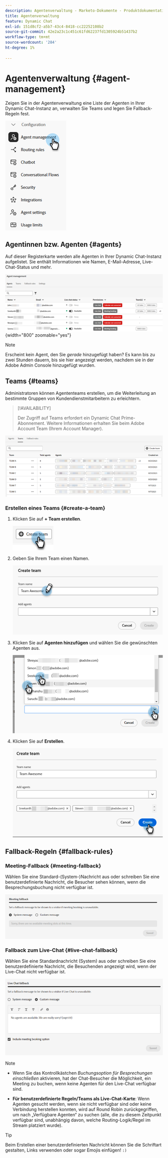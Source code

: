 ```yaml
---
description: Agentenverwaltung - Marketo-Dokumente - Produktdokumentation
title: Agentenverwaltung
feature: Dynamic Chat
exl-id: 151d8cf2-a5b7-43c4-8418-cc22252108b2
source-git-commit: 42e2a23c1c451c61fd62237fd1305924b51437b2
workflow-type: tm+mt
source-wordcount: '284'
ht-degree: 1%

---
```


# Agentenverwaltung {#agent-management}

Zeigen Sie in der Agentenverwaltung eine Liste der Agenten in Ihrer Dynamic Chat-Instanz an, verwalten Sie Teams und legen Sie Fallback-Regeln fest.

![](assets/agent-management-1.png)

## Agentinnen bzw. Agenten {#agents}

Auf dieser Registerkarte werden alle Agenten in Ihrer Dynamic Chat-Instanz aufgelistet. Sie enthält Informationen wie Namen, E-Mail-Adresse, Live-Chat-Status und mehr.

![](assets/agent-management-2.png){width="800" zoomable="yes"}

>[!NOTE]
>
>Erscheint kein Agent, den Sie _gerade_ hinzugefügt haben? Es kann bis zu zwei Stunden dauern, bis sie hier angezeigt werden, nachdem sie in der Adobe Admin Console hinzugefügt wurden.

## Teams {#teams}

Administratoren können Agententeams erstellen, um die Weiterleitung an bestimmte Gruppen von Kundendienstmitarbeitern zu erleichtern.

>[!AVAILABILITY]
>
>Der Zugriff auf Teams erfordert ein Dynamic Chat Prime-Abonnement. Weitere Informationen erhalten Sie beim Adobe Account Team (Ihrem Account Manager).

![](assets/agent-management-3.png)

### Erstellen eines Teams {#create-a-team}

1. Klicken Sie auf **+ Team erstellen**.

   ![](assets/agent-management-4.png)

1. Geben Sie Ihrem Team einen Namen.

   ![](assets/agent-management-5.png)

1. Klicken Sie auf **Agenten hinzufügen** und wählen Sie die gewünschten Agenten aus.

   ![](assets/agent-management-6.png)

1. Klicken Sie auf **Erstellen**.

   ![](assets/agent-management-7.png)

## Fallback-Regeln {#fallback-rules}

### Meeting-Fallback {#meeting-fallback}

Wählen Sie eine Standard-(System-)Nachricht aus oder schreiben Sie eine benutzerdefinierte Nachricht, die Besucher sehen können, wenn die Besprechungsbuchung nicht verfügbar ist.

![](assets/agent-management-8.png)

### Fallback zum Live-Chat {#live-chat-fallback}

Wählen Sie eine Standardnachricht (System) aus oder schreiben Sie eine benutzerdefinierte Nachricht, die Besuchenden angezeigt wird, wenn der Live-Chat nicht verfügbar ist.

![](assets/agent-management-9.png)

>[!NOTE]
>
>* Wenn Sie das Kontrollkästchen _Buchungsoption für Besprechungen einschließen_ aktivieren, hat der Chat-Besucher die Möglichkeit, ein Meeting zu buchen, wenn keine Agenten für den Live-Chat verfügbar sind.
>
>* **Für benutzerdefinierte Regeln/Teams als Live-Chat-Karte**: Wenn Agenten gesucht werden, wenn sie nicht verfügbar sind oder keine Verbindung herstellen konnten, wird auf Round Robin zurückgegriffen, um nach „Verfügbare Agenten“ zu suchen (alle, die zu diesem Zeitpunkt verfügbar sind, unabhängig davon, welche Routing-Logik/Regel im Stream platziert wurde).

>[!TIP]
>
>Beim Erstellen einer benutzerdefinierten Nachricht können Sie die Schriftart gestalten, Links verwenden oder sogar Emojis einfügen! `:)`
